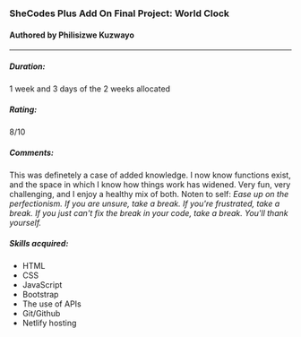 ### SheCodes Plus Add On Final Project: World Clock
#### Authored by Philisizwe Kuzwayo
---

##### Duration:
1 week and 3 days of the 2 weeks allocated

##### Rating:
8/10

##### Comments:
This was definetely a case of added knowledge. I now know functions exist, and the space in which I know how things work has widened. Very fun, very challenging, and I enjoy a healthy mix of both.
Noten to self: *Ease up on the perfectionism. If you are unsure, take a break. If you're frustrated, take a break. If you just can't fix the break in your code, take a break. You'll thank yourself.*

##### Skills acquired:
* HTML
* CSS
* JavaScript
* Bootstrap
* The use of APIs
* Git/Github
* Netlify hosting
